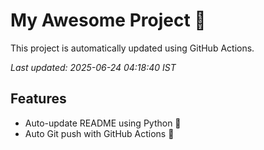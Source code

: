 # My Awesome Project 🚀

This project is automatically updated using GitHub Actions.

_Last updated: 2025-06-24 04:18:40 IST_

## Features
- Auto-update README using Python 🐍
- Auto Git push with GitHub Actions 🤖
